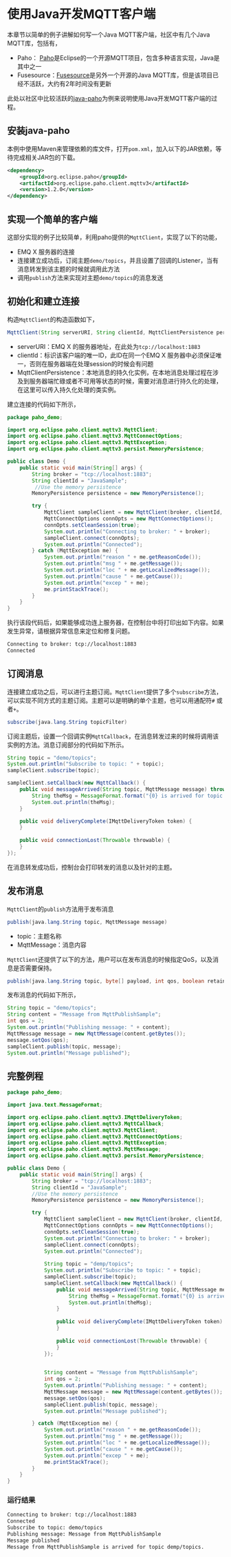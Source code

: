 # 使用Java开发MQTT客户端

本章节以简单的例子讲解如何写一个Java MQTT客户端，社区中有几个Java MQTT库，包括有，

- Paho： [Paho](https://www.eclipse.org/paho/)是Eclipse的一个开源MQTT项目，包含多种语言实现，Java是其中之一
- Fusesource：[Fusesource](https://github.com/fusesource/mqtt-client)是另外一个开源的Java MQTT库，但是该项目已经不活跃，大约有2年时间没有更新

此处以社区中比较活跃的[java-paho](https://www.eclipse.org/paho/clients/java/)为例来说明使用Java开发MQTT客户端的过程。

## 安装java-paho

本例中使用Maven来管理依赖的库文件，打开`pom.xml`，加入以下的JAR依赖，等待完成相关JAR包的下载。

```xml
<dependency>
	<groupId>org.eclipse.paho</groupId>
	<artifactId>org.eclipse.paho.client.mqttv3</artifactId>
	<version>1.2.0</version>
</dependency>
```



##  实现一个简单的客户端

这部分实现的例子比较简单，利用paho提供的`MqttClient`，实现了以下的功能，

- EMQ X 服务器的连接
- 连接建立成功后，订阅主题`demo/topics`，并且设置了回调的Listener，当有消息转发到该主题的时候就调用此方法
- 调用`publish`方法来实现对主题`demo/topics`的消息发送



## 初始化和建立连接

构造`MqttClient`的构造函数如下，

```java
MqttClient(String serverURI, String clientId, MqttClientPersistence persistence)
```

- serverURI：EMQ X 的服务器地址，在此处为`tcp://localhost:1883`
- clientId：标识该客户端的唯一ID，此ID在同一个EMQ X 服务器中必须保证唯一，否则在服务器端在处理session的时候会有问题
- MqttClientPersistence：本地消息的持久化实例，在本地消息处理过程在涉及到服务器端忙碌或者不可用等状态的时候，需要对消息进行持久化的处理，在这里可以传入持久化处理的类实例。

建立连接的代码如下所示，

```java
package paho_demo;

import org.eclipse.paho.client.mqttv3.MqttClient;
import org.eclipse.paho.client.mqttv3.MqttConnectOptions;
import org.eclipse.paho.client.mqttv3.MqttException;
import org.eclipse.paho.client.mqttv3.persist.MemoryPersistence;

public class Demo {
	public static void main(String[] args) {
		String broker = "tcp://localhost:1883";
		String clientId = "JavaSample";
         //Use the memory persistence
		MemoryPersistence persistence = new MemoryPersistence();

		try {
			MqttClient sampleClient = new MqttClient(broker, clientId, persistence);
			MqttConnectOptions connOpts = new MqttConnectOptions();
			connOpts.setCleanSession(true);
			System.out.println("Connecting to broker: " + broker);
			sampleClient.connect(connOpts);
			System.out.println("Connected");
		} catch (MqttException me) {
			System.out.println("reason " + me.getReasonCode());
			System.out.println("msg " + me.getMessage());
			System.out.println("loc " + me.getLocalizedMessage());
			System.out.println("cause " + me.getCause());
			System.out.println("excep " + me);
			me.printStackTrace();
		}
	}
}
```

执行该段代码后，如果能够成功连上服务器，在控制台中将打印出如下内容。如果发生异常，请根据异常信息来定位和修复问题。

```bash
Connecting to broker: tcp://localhost:1883
Connected
```



## 订阅消息

连接建立成功之后，可以进行主题订阅。`MqttClient`提供了多个`subscribe`方法，可以实现不同方式的主题订阅。主题可以是明确的单个主题，也可以用通配符`#` 或者`+`。

```java
subscribe(java.lang.String topicFilter)
```

订阅主题后，设置一个回调实例`MqttCallback`，在消息转发过来的时候将调用该实例的方法。消息订阅部分的代码如下所示。

```java
String topic = "demo/topics";
System.out.println("Subscribe to topic: " + topic);
sampleClient.subscribe(topic);

sampleClient.setCallback(new MqttCallback() {
	public void messageArrived(String topic, MqttMessage message) throws Exception {
		String theMsg = MessageFormat.format("{0} is arrived for topic {1}.", new String(message.getPayload()), topic);
		System.out.println(theMsg);
	}

	public void deliveryComplete(IMqttDeliveryToken token) {
	}
				
	public void connectionLost(Throwable throwable) {
	}
});
```

在消息转发成功后，控制台会打印转发的消息以及针对的主题。

## 发布消息

`MqttClient`的`publish`方法用于发布消息

```java
publish(java.lang.String topic, MqttMessage message)
```

- topic：主题名称
- MqttMessage：消息内容

`MqttClient`还提供了以下的方法，用户可以在发布消息的时候指定QoS，以及消息是否需要保持。

```java
publish(java.lang.String topic, byte[] payload, int qos, boolean retained)
```

发布消息的代码如下所示，

```java
String topic = "demo/topics";
String content = "Message from MqttPublishSample";
int qos = 2;
System.out.println("Publishing message: " + content);
MqttMessage message = new MqttMessage(content.getBytes());
message.setQos(qos);
sampleClient.publish(topic, message);
System.out.println("Message published");
```



## 完整例程



```java
package paho_demo;

import java.text.MessageFormat;

import org.eclipse.paho.client.mqttv3.IMqttDeliveryToken;
import org.eclipse.paho.client.mqttv3.MqttCallback;
import org.eclipse.paho.client.mqttv3.MqttClient;
import org.eclipse.paho.client.mqttv3.MqttConnectOptions;
import org.eclipse.paho.client.mqttv3.MqttException;
import org.eclipse.paho.client.mqttv3.MqttMessage;
import org.eclipse.paho.client.mqttv3.persist.MemoryPersistence;

public class Demo {
	public static void main(String[] args) {
		String broker = "tcp://localhost:1883";
		String clientId = "JavaSample";
        //Use the memory persistence
		MemoryPersistence persistence = new MemoryPersistence();

		try {
			MqttClient sampleClient = new MqttClient(broker, clientId, persistence);
			MqttConnectOptions connOpts = new MqttConnectOptions();
			connOpts.setCleanSession(true);
			System.out.println("Connecting to broker: " + broker);
			sampleClient.connect(connOpts);
			System.out.println("Connected");
			
			String topic = "demp/topics";
			System.out.println("Subscribe to topic: " + topic);
			sampleClient.subscribe(topic);
			sampleClient.setCallback(new MqttCallback() {
				public void messageArrived(String topic, MqttMessage message) throws Exception {
					String theMsg = MessageFormat.format("{0} is arrived for topic {1}.", new String(message.getPayload()), topic);
					System.out.println(theMsg);
				}
				
				public void deliveryComplete(IMqttDeliveryToken token) {
				}
				
				public void connectionLost(Throwable throwable) {
				}
			});

			
			String content = "Message from MqttPublishSample";
			int qos = 2;
			System.out.println("Publishing message: " + content);
			MqttMessage message = new MqttMessage(content.getBytes());
			message.setQos(qos);
			sampleClient.publish(topic, message);
			System.out.println("Message published");

		} catch (MqttException me) {
			System.out.println("reason " + me.getReasonCode());
			System.out.println("msg " + me.getMessage());
			System.out.println("loc " + me.getLocalizedMessage());
			System.out.println("cause " + me.getCause());
			System.out.println("excep " + me);
			me.printStackTrace();
		}
	}
}
```



### 运行结果

```bash
Connecting to broker: tcp://localhost:1883
Connected
Subscribe to topic: demo/topics
Publishing message: Message from MqttPublishSample
Message published
Message from MqttPublishSample is arrived for topic demp/topics.
```

